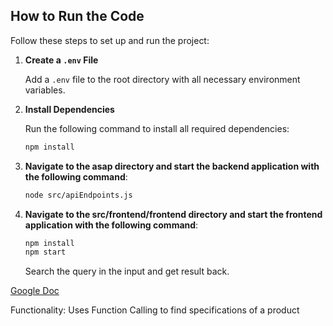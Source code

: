 ## How to Run the Code

Follow these steps to set up and run the project:

1. **Create a `.env` File**

   Add a `.env` file to the root directory with all necessary environment variables.

2. **Install Dependencies**

   Run the following command to install all required dependencies:

   ```bash
   npm install
   ```

3. **Navigate to the asap directory and start the backend application with the following command**:

   ```bash
   node src/apiEndpoints.js
   ```

4. **Navigate to the src/frontend/frontend directory and start the frontend application with the following command**:

   ```bash
   npm install
   npm start
   ```

   Search the query in the input and get result back.

[Google Doc](https://docs.google.com/document/d/13kJUAbfuvs0Bk7dOruzrox4vOj0jZu3EFhC7HLqay48/edit?usp=sharing)

Functionality: Uses Function Calling to find specifications of a product
